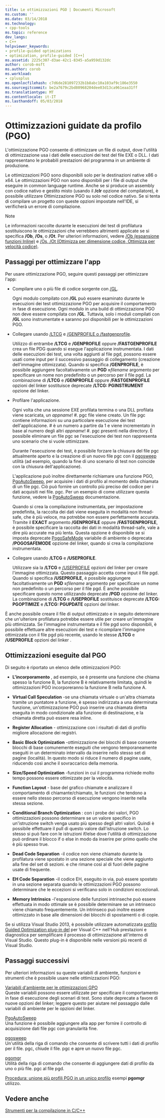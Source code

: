 ```yaml
---
title: Le ottimizzazioni PGO | Documenti Microsoft
ms.custom: ''
ms.date: 03/14/2018
ms.technology:
- cpp-tools
ms.topic: reference
dev_langs:
- C++
helpviewer_keywords:
- profile-guided optimizations
- optimization, profile-guided [C++]
ms.assetid: 2225c307-d3ae-42c1-8345-a5a959d132dc
author: corob-msft
ms.author: corob
ms.workload:
- cplusplus
ms.openlocfilehash: c7d6de281097232b1b8abc10a103af9c186e3550
ms.sourcegitcommit: be2a7679c2bd80968204dee03d13ca961eaa31ff
ms.translationtype: MT
ms.contentlocale: it-IT
ms.lasthandoff: 05/03/2018
---
```

# <a name="profile-guided-optimizations"></a>Ottimizzazioni guidate da profilo (PGO)

L'ottimizzazione PGO consente di ottimizzare un file di output, dove l'utilità di ottimizzazione usa i dati delle esecuzioni dei test del file EXE o DLL. I dati rappresentano le probabili prestazioni del programma in un ambiente di produzione.

Le ottimizzazioni PGO sono disponibili solo per le destinazioni native x86 o x64. Le ottimizzazioni PGO non sono disponibili per i file di output che eseguire in common language runtime. Anche se si produce un assembly con codice nativo e gestito misto (usando il **/clr** opzione del compilatore), è possibile utilizzare Ottimizzazione PGO su solo nel codice nativo. Se si tenta di compilare un progetto con queste opzioni impostate nell'IDE, si verificherà un errore di compilazione.

> [!NOTE]
> Le informazioni raccolte durante le esecuzioni dei test di profilatura sostituiscono le ottimizzazioni che verrebbero altrimenti applicate se si specifica **/Ob**, **/Os**, o **/Ot**. Per ulteriori informazioni, vedere [/Ob (espansione funzioni Inline)](../../build/reference/ob-inline-function-expansion.md) e [/Os, /Ot (Ottimizza per dimensione codice, Ottimizza per velocità codice)](../../build/reference/os-ot-favor-small-code-favor-fast-code.md).

## <a name="steps-to-optimize-your-app"></a>Passaggi per ottimizzare l'app

Per usare ottimizzazione PGO, seguire questi passaggi per ottimizzare l'app:

- Compilare uno o più file di codice sorgente con [/GL](../../build/reference/gl-whole-program-optimization.md).

   Ogni modulo compilato con **/GL** può essere esaminato durante le esecuzioni dei test ottimizzazione PGO per acquisire il comportamento in fase di esecuzione. Ogni modulo in una build di ottimizzazione PGO non deve essere compilata con **/GL**. Tuttavia, solo i moduli compilati con **/GL** sono instrumentate e saranno poi disponibili per le ottimizzazioni PGO.

- Collegare usando [/LTCG](../../build/reference/ltcg-link-time-code-generation.md) e [/GENPROFILE o /fastgenprofile](../../build/reference/genprofile-fastgenprofile-generate-profiling-instrumented-build.md).

   Utilizzo di entrambe **/LTCG** e **/GENPROFILE** oppure **/FASTGENPROFILE** crea un file PDG quando si esegue l'applicazione instrumentata. I dati delle esecuzioni dei test, una volta aggiunti al file pgd, possono essere usati come input per il successivo passaggio di collegamento (creazione dell'immagine ottimizzata). Quando si specifica **/GENPROFILE**, è possibile aggiungere facoltativamente un **PGD =**_filename_ argomento per specificare un nome non predefinito o un percorso per il file pgd. La combinazione di **/LTCG** e **/GENPROFILE** oppure **/FASTGENPROFILE** opzioni del linker sostituisce deprecate **/LTCG: PGINSTRUMENT** opzione del linker.

- Profilare l'applicazione.

   Ogni volta che una sessione EXE profilata termina o una DLL profilata viene scaricata, un *appname*! #. pgc file viene creato. Un file pgc contiene informazioni su una particolare esecuzione dei test dell'applicazione. # è un numero a partire da 1 e viene incrementato in base al numero degli altri *appname*! #. pgc presenti nella directory. È possibile eliminare un file pgc se l'esecuzione dei test non rappresenta uno scenario che si vuole ottimizzare.

   Durante l'esecuzione dei test, è possibile forzare la chiusura del file pgc attualmente aperto e la creazione di un nuovo file pgc con il [pgosweep](../../build/reference/pgosweep.md) utilità (ad esempio, quando la fine di uno scenario di test non coincide con la chiusura dell'applicazione).

   L'applicazione può inoltre direttamente richiamare una funzione PGO, [PgoAutoSweep](pgoautosweep.md), per acquisire i dati di profilo al momento della chiamata di un file pgc. Ciò può fornire un controllo più preciso del codice per i dati acquisiti nei file. pgc. Per un esempio di come utilizzare questa funzione, vedere la [PgoAutoSweep](pgoautosweep.md) documentazione.

   Quando si crea la compilazione instrumentata, per impostazione predefinita, la raccolta dei dati viene eseguita in modalità non thread-safe, che è più veloce, ma potrebbe non essere perfettamente accurata. Tramite il **EXACT** argomento **/GENPROFILE** oppure **/FASTGENPROFILE**, è possibile specificare la raccolta dei dati in modalità thread-safe, vale a dire più accurate ma più lenta. Questa opzione è disponibile se si imposta deprecate [PogoSafeMode](environment-variables-for-profile-guided-optimizations.md#pogosafemode) variabile di ambiente o deprecata **/POGOSAFEMODE** opzione del linker, quando si crea la compilazione instrumentata.

- Collegare usando **/LTCG** e **/USEPROFILE**.

   Utilizzare sia la **/LTCG** e [/USEPROFILE](useprofile.md) opzioni del linker per creare l'immagine ottimizzata. Questo passaggio accetta come input il file pgd. Quando si specifica **/USEPROFILE**, è possibile aggiungere facoltativamente un **PGD =**_filename_ argomento per specificare un nome non predefinito o un percorso per il file pgd. È anche possibile specificare questo nome utilizzando deprecate **/PGD** opzione del linker. La combinazione di **/LTCG** e **/USEPROFILE** sostituisce deprecate **/LTCG: PGOPTIMIZE** e **/LTCG: PGUPDATE** opzioni del linker.

È anche possibile creare il file di output ottimizzato e in seguito determinare che un'ulteriore profilatura potrebbe essere utile per creare un'immagine più ottimizzata. Se l'immagine instrumentata e il file pgd sono disponibili, è possibile effettuare altre esecuzioni dei test e ricompilare l'immagine ottimizzata con il file pgd più recente, usando le stesse **/LTCG** e **/USEPROFILE** opzioni del linker .

## <a name="optimizations-performed-by-pgo"></a>Ottimizzazioni eseguite dal PGO

Di seguito è riportato un elenco delle ottimizzazioni PGO:

- **L'incorporamento** , ad esempio, se è presente una funzione che chiama spesso la funzione B, la funzione B è relativamente limitata, quindi le ottimizzazioni PGO incorporeranno la funzione B nella funzione A.

- **Virtual Call Speculation** -se una chiamata virtuale o un'altra chiamata tramite un puntatore a funzione, è spesso indirizzata a una determinata funzione, un'ottimizzazione PGO può inserire una chiamata diretta eseguita in modo condizionale alla funzione di destinazione, e la chiamata diretta può essere resa inline.

- **Register Allocation** - ottimizzazione con i risultati di dati di profilo migliore allocazione dei registri.

- **Basic Block Optimization** -ottimizzazione dei blocchi di base consente blocchi di base comunemente eseguiti che vengono temporaneamente eseguiti in un determinato intervallo da inserire nello stesso set di pagine (località). In questo modo si riduce il numero di pagine usate, riducendo così anche il sovraccarico della memoria.

- **Size/Speed Optimization** -funzioni in cui il programma richiede molto tempo possono essere ottimizzate per la velocità.

- **Function Layout** - base del grafico chiamate e analizzare il comportamento di chiamante/chiamato, le funzioni che tendono a essere nello stesso percorso di esecuzione vengono inserite nella stessa sezione.

- **Conditional Branch Optimization** : con i probe dei valori, PGO ottimizzazioni possono determinare se un valore specifico in un'istruzione switch venga usato più spesso degli altri valori.  Quindi è possibile effettuare il pull di questo valore dall'istruzione switch.  Lo stesso si può fare con le istruzioni if/else dove l'utilità di ottimizzazione può ordinare il blocco if o else in modo da inserire per primo quello che è più spesso true.

- **Dead Code Separation** -il codice non viene chiamato durante la profilatura viene spostato in una sezione speciale che viene aggiunto alla fine del set di sezioni. e che rimane così al di fuori delle pagine usate di frequente.

- **EH Code Separation** -il codice EH, eseguito in via, può essere spostato in una sezione separata quando le ottimizzazioni PGO possono determinare che le eccezioni si verificano solo in condizioni eccezionali.

- **Memory Intrinsics** -l'espansione delle funzioni intrinseche può essere effettuata in modo ottimale se è possibile determinare se un intrinseco viene chiamato frequentemente. Un intrinseco può inoltre essere ottimizzato in base alle dimensioni dei blocchi di spostamenti o di copie.

Se si utilizza Visual Studio 2013, è possibile utilizzare automatizzata [profilo Guided Optimization plug-in del](../../build/reference/profile-guided-optimization-in-the-performance-and-diagnostics-hub.md) per Visual C++ nell'Hub prestazioni e diagnostica per semplificare il processo di ottimizzazione all'interno di Visual Studio. Questo plug-in è disponibile nelle versioni più recenti di Visual Studio.

## <a name="next-steps"></a>Passaggi successivi

Per ulteriori informazioni su queste variabili di ambiente, funzioni e strumenti che è possibile usare nelle ottimizzazioni PGO:

[Variabili d'ambiente per le ottimizzazioni GPO](../../build/reference/environment-variables-for-profile-guided-optimizations.md)<br/>
Queste variabili possono essere utilizzate per specificare il comportamento in fase di esecuzione degli scenari di test. Sono state deprecate a favore di nuove opzioni del linker; leggere questo per aiutare nel passaggio dalle variabili di ambiente per le opzioni del linker.

[PgoAutoSweep](pgoautosweep.md)<br/>
Una funzione è possibile aggiungere alla app per fornire il controllo di acquisizione dati file pgc con granularità fine.

[pgosweep](../../build/reference/pgosweep.md)<br/>
Un'utilità della riga di comando che consente di scrivere tutti i dati di profilo per il file. pgc, chiude il file. pgc e apre un nuovo file pgc.

[pgomgr](../../build/reference/pgomgr.md)<br/>
Utilità della riga di comando che consente di aggiungere dati di profilo da uno o più file. pgc al file pgd.

[Procedura: unione più profili PGO in un unico profilo](../../build/reference/how-to-merge-multiple-pgo-profiles-into-a-single-profile.md) esempi **pgomgr** utilizzo.

## <a name="see-also"></a>Vedere anche

[Strumenti per la compilazione in C/C++](../../build/reference/c-cpp-build-tools.md)
